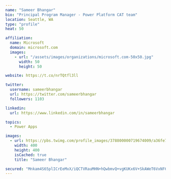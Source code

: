 ```yaml
---
name: "Sameer Bhangar"
bio: "Principal Program Manager - Power Platform CAT team"
location: Seattle, WA
type: "profile"
heat: 50

affiliation:
  name: Microsoft
  domain: microsoft.com
  images:
    - url: "/assets/images/organizations/microsoft.com-50x50.jpg"
      width: 50
      height: 50

website: https://t.co/nrTQtfl3ll

twitter:
  username: sameerbhangar
  url: https://twitter.com/sameerbhangar
  followers: 1103

linkedin:
  url: https://www.linkedin.com/in/sameerbhangar

topics:
  - Power Apps

images:
  - url: https://pbs.twimg.com/profile_images/378800000719674009/a36fe7ddfab1778b76e5793772e43798_400x400.jpeg
    width: 400
    height: 400
    isCached: true
    title: "Sameer Bhangar"

secured: "Mnkam4S65plICrEeMxX/iQCTVRauMHN+hQwbmvQ+vgKUKx6V+SkAWeT6VxNF6OUHrPe96yGm5llVwgnOKblFqgNCBFMEKepk1i8j5ff4ibLVNiMMeuw+3im6dHkf3+6YM0Pjqm1FN7LOvOpUqcmMeu7X2mfSwEyjBom7Qb/klGo7rEiixj3Id+kprcn0bTeIDcJ0gBbjaW7wDLxwISVxypLkoE8tVrULGbry/lC9KbzEAxr45XqJd8nz3Iqpr6S1WmBquHL9tLj0G7+CSkJuy5Xelr2yY9ogYyblSYU/O/YBFEZVbZflZ8phMLOPNxqcwVASvRPDGQ8rLJ+jD4GBLVDzQ+6GHoiPDOzETQwAyrMv+n1ioVCz4WF457BnPxwtzTNthX4oI7bb51f9C7+SXy+V8tE8qUdyFR32nfe3ABg=;dS7+ycjIQKeTXKfm54XGDA=="
---
```



